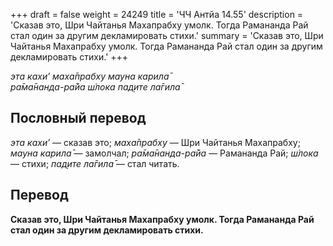 +++
draft = false
weight = 24249
title = 'ЧЧ Антйа 14.55'
description = 'Сказав это, Шри Чайтанья Махапрабху умолк. Тогда Рамананда Рай стал один за другим декламировать стихи.'
summary = 'Сказав это, Шри Чайтанья Махапрабху умолк. Тогда Рамананда Рай стал один за другим декламировать стихи.'
+++

_эта кахи’ маха̄прабху мауна карила̄  
ра̄ма̄нанда-ра̄йа ш́лока пад̣ите ла̄гила̄_

## Пословный перевод

_эта_ _кахи’_ — сказав это; _маха̄прабху_ — Шри Чайтанья Махапрабху; _мауна_ _карила̄_ — замолчал; _ра̄ма̄нанда_\-_ра̄йа_ — Рамананда Рай; _ш́лока_ — стихи; _пад̣ите_ _ла̄гила̄_ — стал читать.

## Перевод

**Сказав это, Шри Чайтанья Махапрабху умолк. Тогда Рамананда Рай стал один за другим декламировать стихи.**

